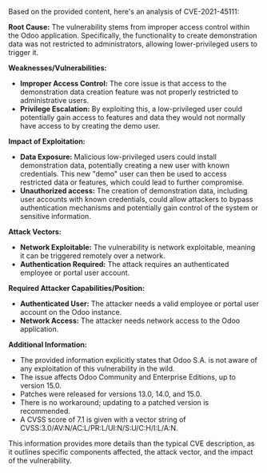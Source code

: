 Based on the provided content, here's an analysis of CVE-2021-45111:

**Root Cause:**
The vulnerability stems from improper access control within the Odoo application. Specifically, the functionality to create demonstration data was not restricted to administrators, allowing lower-privileged users to trigger it.

**Weaknesses/Vulnerabilities:**
- **Improper Access Control:** The core issue is that access to the demonstration data creation feature was not properly restricted to administrative users.
- **Privilege Escalation:** By exploiting this, a low-privileged user could potentially gain access to features and data they would not normally have access to by creating the demo user.

**Impact of Exploitation:**
- **Data Exposure:** Malicious low-privileged users could install demonstration data, potentially creating a new user with known credentials. This new "demo" user can then be used to access restricted data or features, which could lead to further compromise.
- **Unauthorized access:** The creation of demonstration data, including user accounts with known credentials, could allow attackers to bypass authentication mechanisms and potentially gain control of the system or sensitive information.

**Attack Vectors:**
- **Network Exploitable:** The vulnerability is network exploitable, meaning it can be triggered remotely over a network.
- **Authentication Required:** The attack requires an authenticated employee or portal user account.

**Required Attacker Capabilities/Position:**
- **Authenticated User:** The attacker needs a valid employee or portal user account on the Odoo instance.
- **Network Access:** The attacker needs network access to the Odoo application.

**Additional Information:**

- The provided information explicitly states that Odoo S.A. is not aware of any exploitation of this vulnerability in the wild.
- The issue affects Odoo Community and Enterprise Editions, up to version 15.0.
- Patches were released for versions 13.0, 14.0, and 15.0.
- There is no workaround; updating to a patched version is recommended.
- A CVSS score of 7.1 is given with a vector string of CVSS:3.0/AV:N/AC:L/PR:L/UI:N/S:U/C:H/I:L/A:N.

This information provides more details than the typical CVE description, as it outlines specific components affected, the attack vector, and the impact of the vulnerability.